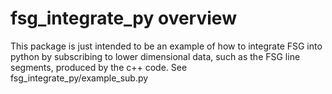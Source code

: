 # fsg_integrate_py overview

This package is just intended to be an example of how to integrate FSG into python by subscribing to lower dimensional data, such as the FSG line segments, produced by the c++ code. See fsg_integrate_py/example_sub.py 
